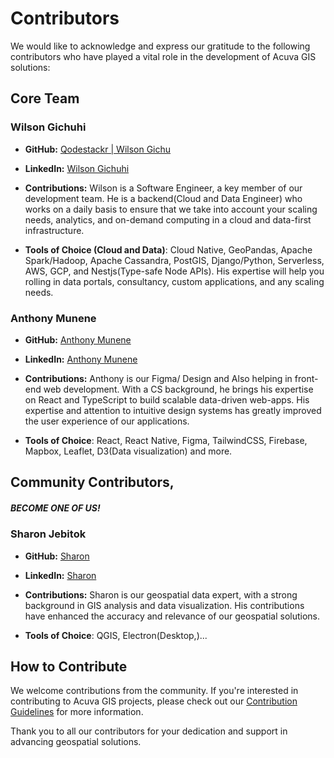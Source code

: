 # Contributors

We would like to acknowledge and express our gratitude to the following contributors who have played a vital role in the development of Acuva GIS solutions:

## Core Team

### Wilson Gichuhi

- **GitHub:** [Qodestackr | Wilson Gichu](https://github.com/Qodestackr)
- **LinkedIn:** [Wilson Gichuhi](https://www.linkedin.com/in/wilson-gichuhi)
- **Contributions:** Wilson is a Software Engineer, a key member of our development team. He is a backend(Cloud and Data Engineer) who works on a daily basis to ensure that we take into account your scaling needs, analytics, and on-demand computing in a cloud and data-first infrastructure. 

- **Tools of Choice (Cloud and Data)**: Cloud Native, GeoPandas, Apache Spark/Hadoop, Apache Cassandra, PostGIS, Django/Python, Serverless, AWS, GCP, and Nestjs(Type-safe Node APIs). His expertise will help you rolling in data portals, consultancy, custom applications, and any scaling needs. <!--Open source made him and he spends alot of time on related GIS ecosystem, fixing bugs and mainataing other tools of choice-->

### Anthony Munene

- **GitHub:** [Anthony Munene](https://github.com/AnthonyMuneneAM/)
- **LinkedIn:** [Anthony Munene](https://www.linkedin.com/in/)
- **Contributions:** Anthony is our Figma/ Design and Also helping in front-end web development. With a CS background, he brings his expertise on React and TypeScript to build scalable data-driven web-apps. His expertise and attention to intuitive design systems has greatly improved the user experience of our applications.

- **Tools of Choice**: React, React Native, Figma, TailwindCSS, Firebase, Mapbox, Leaflet, D3(Data visualization) and more.


## Community Contributors, 
##### BECOME ONE OF US!

### Sharon Jebitok
- **GitHub:** [Sharon](https://github.com/jebitok-dev)
- **LinkedIn:** [Sharon](https://www.linkedin.com/in/)
- **Contributions:** Sharon is our geospatial data expert, with a strong background in GIS analysis and data visualization. His contributions have enhanced the accuracy and relevance of our geospatial solutions.

- **Tools of Choice**: QGIS, Electron(Desktop,)... <!--Name such missing pieces-->

## How to Contribute

We welcome contributions from the community. If you're interested in contributing to Acuva GIS projects, please check out our [Contribution Guidelines](../contributing/CONTRIBUTING.md) for more information.

Thank you to all our contributors for your dedication and support in advancing geospatial solutions.
